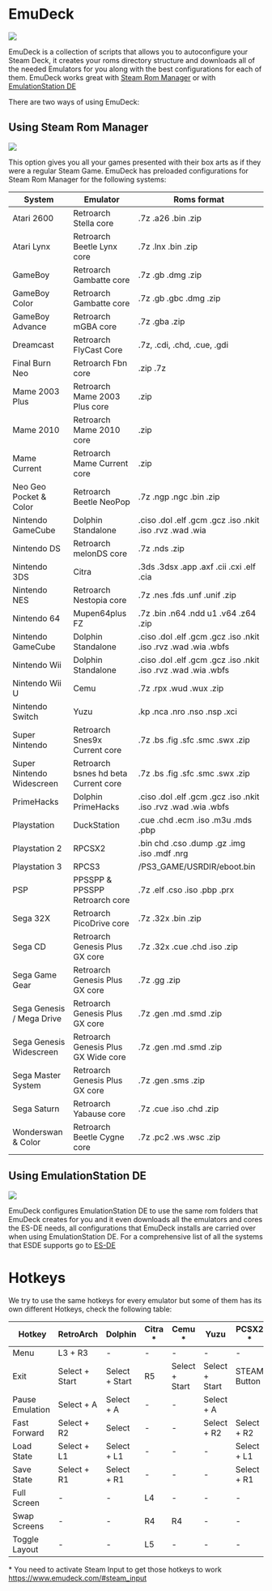 # EmuDeck

<img src="https://www.emudeck.com/img/hero.png">

EmuDeck is a collection of scripts that allows you to autoconfigure your Steam Deck, it creates your roms directory structure and downloads all of the needed Emulators for you along with the best configurations for each of them. EmuDeck works great with [Steam Rom Manager](https://github.com/SteamGridDB/steam-rom-manager) or with [EmulationStation DE](https://es-de.org)

There are two ways of using EmuDeck:

## Using Steam Rom Manager

<img src="https://www.emudeck.com/img/ss1.png">

This option gives you all your games presented with their box arts as if they were a regular Steam Game.
EmuDeck has preloaded configurations for Steam Rom Manager for the following systems:

| System                    | Emulator                             | Roms format                                                    |
| ------------------------- | ------------------------------------ | -------------------------------------------------------------- |
| Atari 2600                | Retroarch Stella core                | .7z .a26 .bin .zip                                             |
| Atari Lynx                | Retroarch Beetle Lynx core           | .7z .lnx .bin .zip                                             |
| GameBoy                   | Retroarch Gambatte core              | .7z .gb .dmg .zip                                              |
| GameBoy Color             | Retroarch Gambatte core              | .7z .gb .gbc .dmg .zip                                         |
| GameBoy Advance           | Retroarch mGBA core                  | .7z .gba .zip                                                  |
| Dreamcast                 | Retroarch FlyCast Core               | .7z, .cdi, .chd, .cue, .gdi                                    |
| Final Burn Neo            | Retroarch Fbn core                   | .zip .7z                                                       |
| Mame 2003 Plus            | Retroarch Mame 2003 Plus core        | .zip                                                           |
| Mame 2010                 | Retroarch Mame 2010 core             | .zip                                                           |
| Mame Current              | Retroarch Mame Current core          | .zip                                                           |
| Neo Geo Pocket & Color    | Retroarch Beetle NeoPop              | .7z .ngp .ngc .bin .zip                                        |
| Nintendo GameCube         | Dolphin Standalone                   | .ciso .dol .elf .gcm .gcz .iso .nkit .iso .rvz .wad .wia       |
| Nintendo DS               | Retroarch melonDS core               | .7z .nds .zip                                                  |
| Nintendo 3DS              | Citra                                | .3ds .3dsx .app .axf .cii .cxi .elf .cia                       |
| Nintendo NES              | Retroarch Nestopia core              | .7z .nes .fds .unf .unif .zip                                  |
| Nintendo 64               | Mupen64plus FZ                       | .7z .bin .n64 .ndd u1 .v64 .z64 .zip                           |
| Nintendo GameCube         | Dolphin Standalone                   | .ciso .dol .elf .gcm .gcz .iso .nkit .iso .rvz .wad .wia .wbfs |
| Nintendo Wii              | Dolphin Standalone                   | .ciso .dol .elf .gcm .gcz .iso .nkit .iso .rvz .wad .wia .wbfs |
| Nintendo Wii U            | Cemu                                 | .7z .rpx .wud .wux .zip                                        |
| Nintendo Switch           | Yuzu                                 | .kp .nca .nro .nso .nsp .xci                                   |
| Super Nintendo            | Retroarch Snes9x Current core        | .7z .bs .fig .sfc .smc .swx .zip                               |
| Super Nintendo Widescreen | Retroarch bsnes hd beta Current core | .7z .bs .fig .sfc .smc .swx .zip                               |
| PrimeHacks                | Dolphin PrimeHacks                   | .ciso .dol .elf .gcm .gcz .iso .nkit .iso .rvz .wad .wia .wbfs |
| Playstation               | DuckStation                          | .cue .chd .ecm .iso .m3u .mds .pbp                             |
| Playstation 2             | RPCSX2                               | .bin chd .cso .dump .gz .img .iso .mdf .nrg                    |
| Playstation 3             | RPCS3                                | /PS3_GAME/USRDIR/eboot.bin                                     |
| PSP                       | PPSSPP & PPSSPP Retroarch core       | .7z .elf .cso .iso .pbp .prx                                   |
| Sega 32X                  | Retroarch PicoDrive core             | .7z .32x .bin .zip                                             |
| Sega CD                   | Retroarch Genesis Plus GX core       | .7z .32x .cue .chd .iso .zip                                   |
| Sega Game Gear            | Retroarch Genesis Plus GX core       | .7z .gg .zip                                                   |
| Sega Genesis / Mega Drive | Retroarch Genesis Plus GX core       | .7z .gen .md .smd .zip                                         |
| Sega Genesis Widescreen   | Retroarch Genesis Plus GX Wide core  | .7z .gen .md .smd .zip                                         |
| Sega Master System        | Retroarch Genesis Plus GX core       | .7z .gen .sms .zip                                             |
| Sega Saturn               | Retroarch Yabause core               | .7z .cue .iso .chd .zip                                        |
| Wonderswan & Color        | Retroarch Beetle Cygne core          | .7z .pc2 .ws .wsc .zip                                         |

## Using EmulationStation DE

<img src="https://es-de.org/____impro/1/onewebmedia/ES-DE_logo.png?etag=%226071-6041244a%22&sourceContentType=image%2Fpng&ignoreAspectRatio&resize=240%2B168">

EmuDeck configures EmulationStation DE to use the same rom folders that EmuDeck creates for you and it even downloads all the emulators and cores the ES-DE needs, all configurations that EmuDeck installs are carried over when using EmulationStation DE. For a comprehensive list of all the systems that ESDE supports go to [ES-DE](https://es-de.org)

# Hotkeys

We try to use the same hotkeys for every emulator but some of them has its own different Hotkeys, check the following table:

|  Hotkey         | RetroArch      | Dolphin        | Citra \* | Cemu \*        | Yuzu           | PCSX2 \*     | RPCS3        |
| --------------- | -------------- | -------------- | -------- | -------------- | -------------- | ------------ | ------------ |
| Menu            | L3 + R3        | -              | -        | -              | -              | -            | -            |
| Exit            | Select + Start | Select + Start | R5       | Select + Start | Select + Start | STEAM Button | STEAM Button |
| Pause Emulation | Select + A     | Select + A     | -        | -              | Select + A     |              | -            |
| Fast Forward    | Select + R2    | Select         | -        | -              | Select + R2    | Select + R2  | -            |
| Load State      | Select + L1    | Select + L1    | -        | -              | -              | Select + L1  | -            |
| Save State      | Select + R1    | Select + R1    | -        | -              | -              | Select + R1  | -            |
| Full Screen     | -              | -              | L4       | -              | -              | -            | -            |
| Swap Screens    | -              | -              | R4       | R4             | -              | -            | -            |
| Toggle Layout   | -              | -              | L5       | -              | -              | -            | -            |

\* You need to activate Steam Input to get those hotkeys to work https://www.emudeck.com/#steam_input
